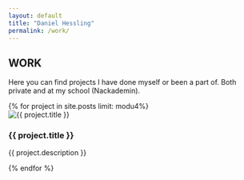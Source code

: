 ```yaml
---
layout: default
title: "Daniel Hessling"
permalink: /work/
---
```


<section>
<h2><span>WORK</span></h2>
<p>
Here you can find projects I have done myself or been a part of. Both private and at my school (Nackademin).
</p>
</section>

<section class="section-half">
{% for project in site.posts limit: modu4%}
<section class="half">
    <img src="{{ project.image }}" class="project-thumb" alt="{{ project.title }}">
    <h1>{{ project.title }}</h1>
    <p>{{ project.description }}</p>
</section>
</section>
{% endfor %}